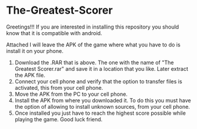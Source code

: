 # The-Greatest-Scorer
Greetings!!! 
If you are interested in installing this repository you should know that it is compatible with android.

Attached I will leave the APK of the game where what you have to do is install it on your phone.

1. Download the  .RAR that is above. The one with the name of "The Greatest Scorer.rar" and save it in a location that you like. Later extract the APK file.
2. Connect your cell phone and verify that the option to transfer files is activated, this from your cell phone.
3. Move the APK from the PC to your cell phone.
4. Install the APK from where you downloaded it. To do this you must have the option of allowing to install unknown sources, from your cell phone.
5. Once installed you just have to reach the highest score possible while playing the game. Good luck friend.
